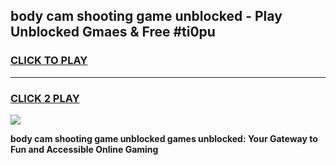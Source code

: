 
## body cam shooting game unblocked - Play Unblocked Gmaes & Free #ti0pu
<h3>
<a href="https://news.freeplayer.one?title=body_cam_shooting_game_unblocked&ref=03M">CLICK TO PLAY</a></h3>
<hr>

<h3>
<a href="https://news.freeplayer.one?title=body_cam_shooting_game_unblocked&ref=03M">CLICK 2 PLAY</a>
  
</h3>

<a href="https://news.freeplayer.one?title=body_cam_shooting_game_unblocked&ref=03M"><img src="https://clearcache.store/games.png"></a>


**body cam shooting game unblocked games unblocked: Your Gateway to Fun and Accessible Online Gaming**
